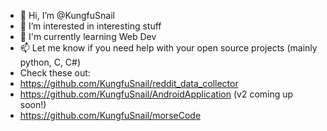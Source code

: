 - 👋 Hi, I’m @KungfuSnail
- 👀 I’m interested in interesting stuff
- 🌱 I'm currently learning Web Dev
- 📫 Let me know if you need help with your open source projects (mainly python, C, C#)
- Check these out:
- https://github.com/KungfuSnail/reddit_data_collector 
- https://github.com/KungfuSnail/AndroidApplication (v2 coming up soon!)
- https://github.com/KungfuSnail/morseCode


